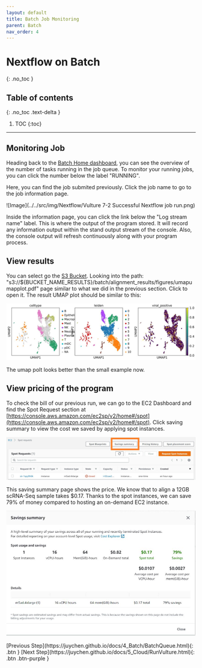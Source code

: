 ```yaml
---
layout: default
title: Batch Job Monitoring
parent: Batch
nav_order: 4
---
```


# Nextflow on Batch
{: .no_toc }

## Table of contents
{: .no_toc .text-delta }

1. TOC
{:toc}

---

## Monitoring Job

Heading back to the [Batch Home dashboard](https://console.aws.amazon.com/batch/home#dashboard), you can see the overview of the number of tasks running in the job queue. To monitor your running jobs, you can click the number below the label "RUNNING".

Here, you can find the job submited previously. Click the job name to go to the job information page.

![Image](../../src/img/Nextflow/Vulture 7-2 Successful Nextflow job run.png)

Inside the information page, you can click the link below the "Log stream name" label. This is where the output of the program stored. It will record any information output within the stand output stream of the console. Also, the console output will refresh continuously along with your program process.


## View results
You can select go the [S3 Bucket](https://s3.console.aws.amazon.com/s3/home). Looking into the path: "s3://${BUCKET_NAME_RESULTS}/batch/alignment_results/figures/umapumapplot.pdf" page similar to what we did in the previous section. Click to open it. The result UMAP plot should be similar to this: 

![Image](../../src/img/Batch/Batch-result.jpg)



The umap polt looks better than the small example now.

## View pricing of the program

To check the bill of our previous run, we can go to the EC2 Dashboard and find the Spot Request section at [https://console.aws.amazon.com/ec2sp/v2/home#/spot](https://console.aws.amazon.com/ec2sp/v2/home#/spot). Click saving summary to view the cost we saved by applying spot instances.

![Image](../../src/img/Batch/Batch-price1.jpg)

This saving summary page shows the price. We know that to align a 12GB scRNA-Seq sample takes $0.17. Thanks to the spot instances, we can save 79% of money compared to hosting an on-demand EC2 instance.

![Image](../../src/img/Batch/Batch-price2.jpg)

<div class="code-example" markdown="1">
[Previous Step](https://juychen.github.io/docs/4_Batch/BatchQueue.html){: .btn }
[Next Step](https://juychen.github.io/docs/5_Cloud/RunVulture.html){: .btn .btn-purple }
</div>